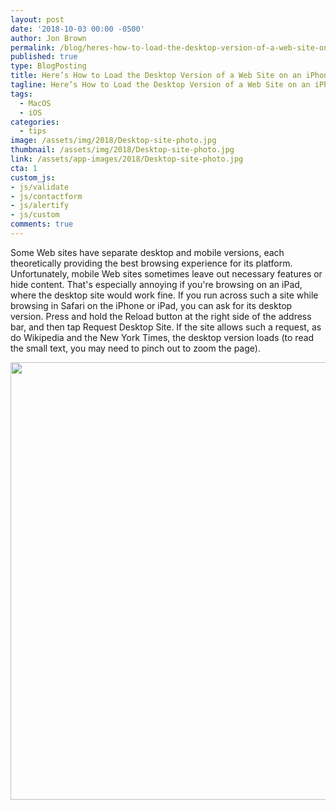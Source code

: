 ```yaml
---
layout: post
date: '2018-10-03 00:00 -0500'
author: Jon Brown
permalink: /blog/heres-how-to-load-the-desktop-version-of-a-web-site-on-an-iphone-or-ipad/
published: true
type: BlogPosting
title: Here’s How to Load the Desktop Version of a Web Site on an iPhone or iPad
tagline: Here’s How to Load the Desktop Version of a Web Site on an iPhone or iPad
tags:
  - MacOS
  - iOS
categories:
  - tips
image: /assets/img/2018/Desktop-site-photo.jpg
thumbnail: /assets/img/2018/Desktop-site-photo.jpg
link: /assets/app-images/2018/Desktop-site-photo.jpg
cta: 1
custom_js:
- js/validate
- js/contactform
- js/alertify
- js/custom
comments: true
---
```

Some Web sites have separate desktop and mobile versions, each
theoretically providing the best browsing experience for its platform.
Unfortunately, mobile Web sites sometimes leave out necessary features
or hide content. That's especially annoying if you're browsing on an
iPad, where the desktop site would work fine. If you run across such a
site while browsing in Safari on the iPhone or iPad, you can ask for its
desktop version. Press and hold the Reload button at the right side of
the address bar, and then tap Request Desktop Site. If the site allows
such a request, as do Wikipedia and the New York Times, the desktop
version loads (to read the small text, you may need to pinch out to zoom
the page).

<img src="{{ site.site_cdn }}/assets/img/blog/2018/mobilesafari/image2.png" class="img-fluid rounded m-2" width="700" />
